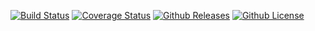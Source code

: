 [![Build Status](https://www.travis-ci.org/plasusu/countdown.svg?branch=master)](https://www.travis-ci.org/plasusu/countdown)
[![Coverage Status](https://coveralls.io/repos/github/plasusu/countdown/badge.svg?branch=master)](https://coveralls.io/github/plasusu/countdown?branch=master)
[![Github Releases](https://img.shields.io/npm/v/light-countdown.svg)](https://github.com/plasusu/countdown)
[![Github License](https://img.shields.io/npm/l/light-countdown.svg)](https://github.com/plasusu/countdown)